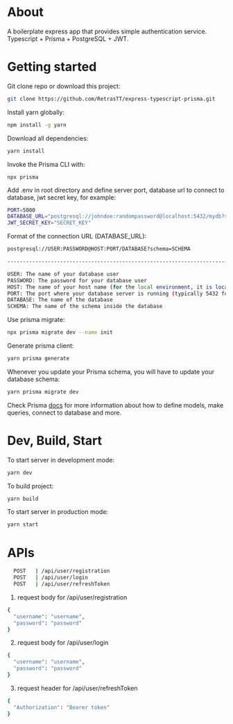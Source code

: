 # About

A boilerplate express app that provides simple authentication service. Typescript + Prisma + PostgreSQL + JWT.

# Getting started

Git clone repo or download this project:

```bash
git clone https://github.com/RetrasTT/express-typescript-prisma.git
```

Install yarn globally:

```bash
npm install -g yarn
```

Download all dependencies:

```bash
yarn install
```

Invoke the Prisma CLI with:

```
npx prisma
```

Add .env in root directory and define server port, database url to connect to database, jwt secret key, for example:

```bash
PORT=5000
DATABASE_URL="postgresql://johndoe:randompassword@localhost:5432/mydb?schema=public"
JWT_SECRET_KEY="SECRET_KEY"
```

Format of the connection URL (DATABASE_URL):

```bash
postgresql://USER:PASSWORD@HOST:PORT/DATABASE?schema=SCHEMA

------------------------------------------------------------------------------------

USER: The name of your database user
PASSWORD: The password for your database user
HOST: The name of your host name (for the local environment, it is localhost)
PORT: The port where your database server is running (typically 5432 for PostgreSQL)
DATABASE: The name of the database
SCHEMA: The name of the schema inside the database
```

Use prisma migrate:

```bash
npx prisma migrate dev --name init
```

Generate prisma client:

```bash
yarn prisma generate
```

Whenever you update your Prisma schema, you will have to update your database schema:

```bash
yarn prisma migrate dev
```

Check Prisma [docs](https://www.prisma.io/docs) for more information about how to define models, make queries, connect to database and more.

# Dev, Build, Start

To start server in development mode:

```bash
yarn dev
```

To build project:

```bash
yarn build
```

To start server in production mode:

```bash
yarn start
```
# APIs

```bash
  POST   | /api/user/registration
  POST   | /api/user/login
  POST   | /api/user/refreshToken
```

1. request body for /api/user/registration

```bash
{
  "username": "username",
  "password": "password"
}
```

2. request body for /api/user/login

```bash
{
  "username": "username",
  "password": "password"
}
```

3. request header for /api/user/refreshToken

```bash
{
  "Authorization": "Bearer token"
}
```
